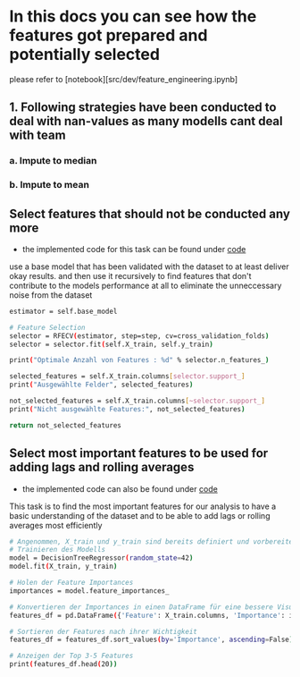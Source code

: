 # In this docs you can see how the features got prepared and potentially selected

please refer to [notebook][src/dev/feature_engineering.ipynb]

## 1. Following strategies have been conducted to deal with nan-values as many modells cant deal with team

### a. Impute to median

### b. Impute to mean



## Select features that should not be conducted any more

- the implemented code for this task can be found under [code](/src/app/feature_selection/recursive_feature_selector.py)

use a base model that has been validated with the dataset to at least deliver okay results. and then use it recursively to find features that don't contribute to the models performance at all to eliminate the unneccessary noise from the dataset

```sh
estimator = self.base_model

# Feature Selection
selector = RFECV(estimator, step=step, cv=cross_validation_folds)
selector = selector.fit(self.X_train, self.y_train)

print("Optimale Anzahl von Features : %d" % selector.n_features_)

selected_features = self.X_train.columns[selector.support_]
print("Ausgewählte Felder", selected_features)

not_selected_features = self.X_train.columns[~selector.support_]
print("Nicht ausgewählte Features:", not_selected_features)

return not_selected_features
```


## Select most important features to be used for adding lags and rolling averages

- the implemented code can also be found under [code](/src/app/feature_selection/recursive_feature_selector.py)

This task is to find the most important features for our analysis to have a basic understanding of the dataset and to be able to add lags or rolling averages most efficiently

```sh
# Angenommen, X_train und y_train sind bereits definiert und vorbereitet
# Trainieren des Modells
model = DecisionTreeRegressor(random_state=42)
model.fit(X_train, y_train)

# Holen der Feature Importances
importances = model.feature_importances_

# Konvertieren der Importances in einen DataFrame für eine bessere Visualisierung
features_df = pd.DataFrame({'Feature': X_train.columns, 'Importance': importances})

# Sortieren der Features nach ihrer Wichtigkeit
features_df = features_df.sort_values(by='Importance', ascending=False)

# Anzeigen der Top 3-5 Features
print(features_df.head(20))
```


